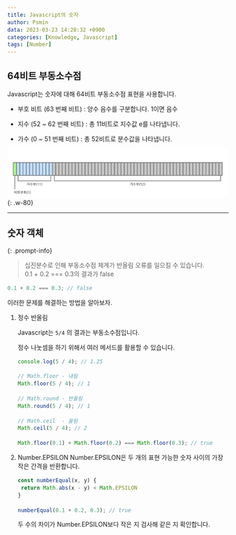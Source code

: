 ```yaml
---
title: Javascript의 숫자
author: Psmin
data: 2023-03-23 14:28:32 +0900
categories: [Knowledge, Javascript]
tags: [Number]
---
```


## 64비트 부동소수점

Javascript는 숫자에 대해 64비트 부동소수점 표현을 사용합니다.

- 부호 비트 (63 번째 비트)
  : 양수 음수를 구분합니다. 1이면 음수

- 지수 (52 ~ 62 번째 비트)
  : 총 11비트로 지수값 e를 나타냅니다.

- 가수 (0 ~ 51 번째 비트)
  : 총 52비트로 분수값을 나타냅니다.

![js-number](/assets/img/js-number.png){: .w-80}

---

## 숫자 객체

{: .prompt-info}

> 십진분수로 인해 부동소수점 체계가 반올림 오류를 일으킬 수 있습니다.  
> 0.1 + 0.2 === 0.3의 결과가 false

```js
0.1 + 0.2 === 0.3; // false
```

이러한 문제를 해결하는 방법을 알아보자.

1. 정수 반올림

   Javascript는 `5/4` 의 결과는 부동소수점입니다.

   정수 나눗셈을 하기 위해서 여러 메서드를 활용할 수 있습니다.

   ```js
   console.log(5 / 4); // 1.25

   // Math.floor - 내림
   Math.floor(5 / 4); // 1

   // Math.round - 반올림
   Math.round(5 / 4); // 1

   // Math.ceil  - 올림
   Math.ceil(5 / 4); // 2

   Math.floor(0.1) + Math.floor(0.2) === Math.floor(0.3); // true
   ```

2. Number.EPSILON
   Number.EPSILON은 두 개의 표현 가능한 숫자 사이의 가장 작은 간격을 반환합니다.

   ```js
   const numberEqual(x, y) {
    return Math.abs(x - y) < Math.EPSILON
   }

   numberEqual(0.1 + 0.2, 0.3); // true
   ```

   두 수의 차이가 Number.EPSILON보다 작은 지 검사해 같은 지 확인합니다.
